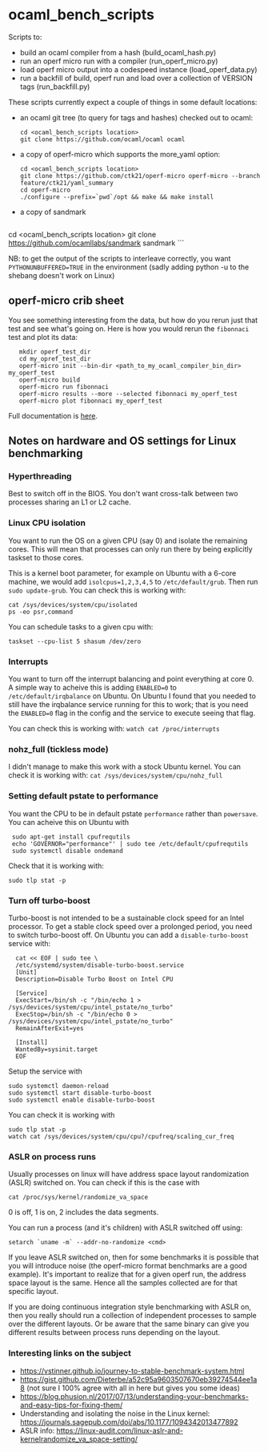 # ocaml_bench_scripts

Scripts to:
  - build an ocaml compiler from a hash (build_ocaml_hash.py)
  - run an operf micro run with a compiler (run_operf_micro.py)
  - load operf micro output into a codespeed instance (load_operf_data.py)
  - run a backfill of build, operf run and load over a collection of VERSION tags (run_backfill.py)

These scripts currently expect a couple of things in some default locations: 
  - an ocaml git tree (to query for tags and hashes) checked out to ocaml:
    ```console
	cd <ocaml_bench_scripts location>
    git clone https://github.com/ocaml/ocaml ocaml
    ```
  - a copy of operf-micro which supports the more_yaml option: 
  	```console
	cd <ocaml_bench_scripts location>
	git clone https://github.com/ctk21/operf-micro operf-micro --branch feature/ctk21/yaml_summary
    cd operf-micro
    ./configure --prefix=`pwd`/opt && make && make install 
   	```

  - a copy of sandmark
    ```console
  cd <ocaml_bench_scripts location>
  git clone https://github.com/ocamllabs/sandmark sandmark
    ```

NB: to get the output of the scripts to interleave correctly, you want `PYTHONUNBUFFERED=TRUE` in the environment
(sadly adding python -u to the shebang doesn't work on Linux)

## operf-micro crib sheet

You see something interesting from the data, but how do you rerun just that test and see what's going on. Here is how you would rerun the `fibonnaci` test and plot its data:

```console
   mkdir operf_test_dir
   cd my_opref_test_dir
   operf-micro init --bin-dir <path_to_my_ocaml_compiler_bin_dir> my_operf_test
   operf-micro build
   operf-micro run fibonnaci
   operf-micro results --more --selected fibonnaci my_operf_test 
   operf-micro plot fibonnaci my_operf_test
```

Full documentation is <a href="https://www.typerex.org/operf-micro.html">here</a>.


## Notes on hardware and OS settings for Linux benchmarking

### Hyperthreading
Best to switch off in the BIOS. You don't want cross-talk between two processes sharing an L1 or L2 cache. 

### Linux CPU isolation

You want to run the OS on a given CPU (say 0) and isolate the remaining cores. This will mean that processes can only run there by being explicitly taskset to those cores. 

This is a kernel boot parameter, for example on Ubuntu with a 6-core machine, we would add `isolcpus=1,2,3,4,5` to `/etc/default/grub`. Then run `sudo update-grub`. You can check this is working with:
```
cat /sys/devices/system/cpu/isolated
ps -eo psr,command
```

You can schedule tasks to a given cpu with:
```
taskset --cpu-list 5 shasum /dev/zero
```

### Interrupts

You want to turn off the interrupt balancing and point everything at core 0. A simple way to acheive this is adding `ENABLED=0` to `/etc/default/irqbalance` on Ubuntu. On Ubuntu I found that you needed to still have the irqbalance service running for this to work; that is you need the `ENABLED=0` flag in the config and the service to execute seeing that flag. 

You can check this is working with: 
```watch cat /proc/interrupts```

### nohz_full (tickless mode)

I didn't manage to make this work with a stock Ubuntu kernel. You can check it is working with:
```cat /sys/devices/system/cpu/nohz_full```

### Setting default pstate to performance

You want the CPU to be in default pstate `performance` rather than `powersave`. You can acheive this on Ubuntu with
```
 sudo apt-get install cpufrequtils
 echo 'GOVERNOR="performance"' | sudo tee /etc/default/cpufrequtils
 sudo systemctl disable ondemand
```

Check that it is working with:
``` 
sudo tlp stat -p
```

### Turn off turbo-boost

Turbo-boost is not intended to be a sustainable clock speed for an Intel processor. To get a stable clock speed over a prolonged period, you need to switch turbo-boost off. On Ubuntu you can add a `disable-turbo-boost` service with:
```
  cat << EOF | sudo tee \
  /etc/systemd/system/disable-turbo-boost.service
  [Unit]
  Description=Disable Turbo Boost on Intel CPU
   
  [Service]
  ExecStart=/bin/sh -c "/bin/echo 1 > /sys/devices/system/cpu/intel_pstate/no_turbo"
  ExecStop=/bin/sh -c "/bin/echo 0 > /sys/devices/system/cpu/intel_pstate/no_turbo"
  RemainAfterExit=yes
   
  [Install]
  WantedBy=sysinit.target
  EOF
```
Setup the service with
```
sudo systemctl daemon-reload
sudo systemctl start disable-turbo-boost
sudo systemctl enable disable-turbo-boost
```

You can check it is working with
```
sudo tlp stat -p
watch cat /sys/devices/system/cpu/cpu?/cpufreq/scaling_cur_freq 
```

### ASLR on process runs

Usually processes on linux will have address space layout randomization (ASLR) switched on. You can check if this is the case with
```
cat /proc/sys/kernel/randomize_va_space
```
0 is off, 1 is on, 2 includes the data segments. 

You can run a process (and it's children) with ASLR switched off using:
```
setarch `uname -m` --addr-no-randomize <cmd>
```

If you leave ASLR switched on, then for some benchmarks it is possible that you will introduce noise (the operf-micro format benchmarks are a good example). It's important to realize that for a given operf run, the address space layout is the same. Hence all the samples collected are for that specific layout. 

If you are doing continuous integration style benchmarking with ASLR on, then you really should run a collection of independent processes to sample over the different layouts. Or be aware that the same binary can give you different results between process runs depending on the layout. 

### Interesting links on the subject
 - https://vstinner.github.io/journey-to-stable-benchmark-system.html 
 - https://gist.github.com/Dieterbe/a52c95a9603507670eb39274544ee1a8 (not sure I 100% agree with all in here but gives you some ideas)
 - https://blog.phusion.nl/2017/07/13/understanding-your-benchmarks-and-easy-tips-for-fixing-them/
 - Understanding and isolating the noise in the Linux kernel: https://journals.sagepub.com/doi/abs/10.1177/1094342013477892
 - ASLR info: https://linux-audit.com/linux-aslr-and-kernelrandomize_va_space-setting/